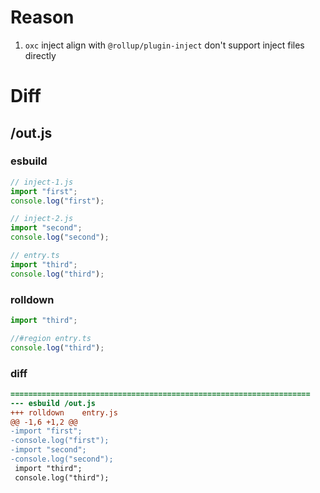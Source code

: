 # Reason
1. `oxc` inject align with `@rollup/plugin-inject` don't support inject files directly
# Diff
## /out.js
### esbuild
```js
// inject-1.js
import "first";
console.log("first");

// inject-2.js
import "second";
console.log("second");

// entry.ts
import "third";
console.log("third");
```
### rolldown
```js
import "third";

//#region entry.ts
console.log("third");

```
### diff
```diff
===================================================================
--- esbuild	/out.js
+++ rolldown	entry.js
@@ -1,6 +1,2 @@
-import "first";
-console.log("first");
-import "second";
-console.log("second");
 import "third";
 console.log("third");

```